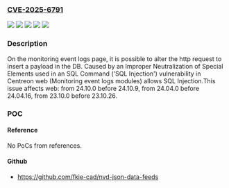 ### [CVE-2025-6791](https://cve.mitre.org/cgi-bin/cvename.cgi?name=CVE-2025-6791)
![](https://img.shields.io/static/v1?label=Product&message=web&color=blue)
![](https://img.shields.io/static/v1?label=Version&message=23.10.0%20&color=brightgreen)
![](https://img.shields.io/static/v1?label=Version&message=24.04.0%20&color=brightgreen)
![](https://img.shields.io/static/v1?label=Version&message=24.10.0%20&color=brightgreen)
![](https://img.shields.io/static/v1?label=Vulnerability&message=CWE-89%20Improper%20Neutralization%20of%20Special%20Elements%20used%20in%20an%20SQL%20Command%20('SQL%20Injection')&color=brightgreen)

### Description

On the monitoring event logs page, it is possible to alter the http request to insert a payload in the DB. Caused by an Improper Neutralization of Special Elements used in an SQL Command ('SQL Injection') vulnerability in Centreon web (Monitoring event logs modules) allows SQL Injection.This issue affects web: from 24.10.0 before 24.10.9, from 24.04.0 before 24.04.16, from 23.10.0 before 23.10.26.

### POC

#### Reference
No PoCs from references.

#### Github
- https://github.com/fkie-cad/nvd-json-data-feeds

